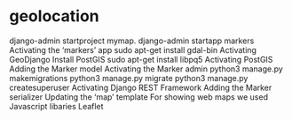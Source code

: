 # geolocation
django-admin startproject mymap.
django-admin startapp markers
Activating the ‘markers’ app
sudo apt-get install gdal-bin
Activating GeoDjango
Install PostGIS
sudo apt-get install libpq5
Activating PostGIS
Adding the Marker model
Activating the Marker admin
python3 manage.py makemigrations
python3 manage.py migrate
python3 manage.py createsuperuser
Activating Django REST Framework
Adding the Marker serializer
Updating the ‘map’ template
For showing web maps we used Javascript libaries Leaflet
